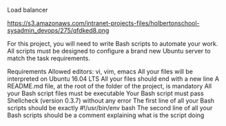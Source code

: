 Load balancer

https://s3.amazonaws.com/intranet-projects-files/holbertonschool-sysadmin_devops/275/qfdked8.png

For this project, you will need to write Bash scripts to automate your work. All scripts must be designed to configure a brand new Ubuntu server to match the task requirements.

Requirements
    Allowed editors: vi, vim, emacs
    All your files will be interpreted on Ubuntu 16.04 LTS
    All your files should end with a new line
    A README.md file, at the root of the folder of the project, is mandatory
    All your Bash script files must be executable
    Your Bash script must pass Shellcheck (version 0.3.7) without any error
    The first line of all your Bash scripts should be exactly #!/usr/bin/env bash
    The second line of all your Bash scripts should be a comment explaining what is the script doing
